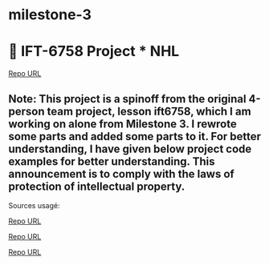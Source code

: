 # milestone-3
# 🏒 IFT-6758 Project * NHL
[Repo URL](https://github.com/mansooraliamiri/milestone-3.git)


## Note: This project is a spinoff from the original 4-person team project, lesson ift6758, which I am working on alone from Milestone 3. I rewrote some parts and added some parts to it. For better understanding, I have given below project code examples for better understanding. This announcement is to comply with the laws of protection of intellectual property.

Sources usagé:

[Repo URL](https://github.com/AxelBogos/NHL-Analytics)

[Repo URL](https://github.com/M0rph3e/ift6758-project-main)

[Repo URL](https://github.com/nrjkumar/IFT6758/tree/master)




